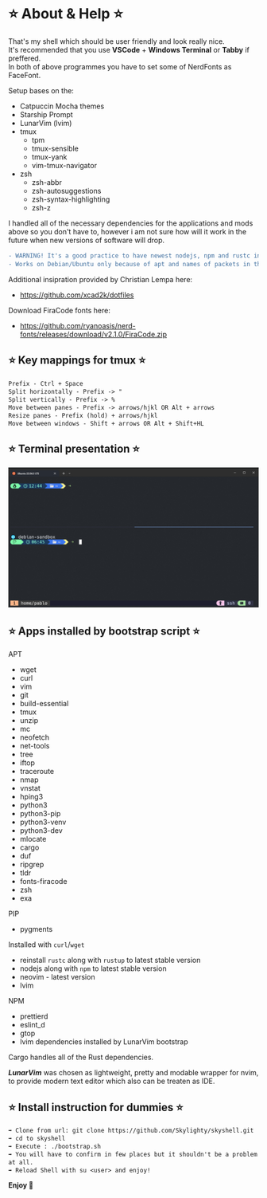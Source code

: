 # ⭐ About & Help ⭐

That's my shell which should be user friendly and look really nice.  
It's recommended that you use **VSCode** + **Windows Terminal** or **Tabby** if preffered.  
In both of above programmes you have to set some of NerdFonts as FaceFont.  

Setup bases on the:
* Catpuccin Mocha themes
* Starship Prompt
* LunarVim (lvim) 
* tmux
    * tpm
    * tmux-sensible
    * tmux-yank
    * vim-tmux-navigator
* zsh
    * zsh-abbr
    * zsh-autosuggestions
    * zsh-syntax-highlighting
    * zsh-z


I handled all of the necessary dependencies for the applications and mods above so you don't have to, however i am not sure how will it work in the future when new versions of software will drop.

```diff
- WARNING! It's a good practice to have newest nodejs, npm and rustc installed, because the dependencies are really picky here - look for the problems there at first.
- Works on Debian/Ubuntu only because of apt and names of packets in these OSes.
```

Additional insipration provided by Christian Lempa here:
- https://github.com/xcad2k/dotfiles

Download FiraCode fonts here:
- https://github.com/ryanoasis/nerd-fonts/releases/download/v2.1.0/FiraCode.zip

## ⭐ Key mappings for tmux ⭐
```tmux
Prefix - Ctrl + Space
Split horizontally - Prefix -> "
Split vertically - Prefix -> %
Move between panes - Prefix -> arrows/hjkl OR Alt + arrows
Resize panes - Prefix (hold) + arrows/hjkl
Move between windows - Shift + arrows OR Alt + Shift+HL
```

## ⭐ Terminal presentation ⭐
![screenshot](https://github.com/Skylighty/skyshell/blob/master/shell.png?raw=true)

## ⭐ Apps installed by bootstrap script ⭐
APT
* wget
* curl
* vim
* git
* build-essential
* tmux
* unzip
* mc
* neofetch
* net-tools
* tree
* iftop
* traceroute
* nmap
* vnstat
* hping3
* python3
* python3-pip
* python3-venv
* python3-dev
* mlocate
* cargo
* duf
* ripgrep
* tldr
* fonts-firacode
* zsh
* exa  

PIP
* pygments

Installed with `curl`/`wget` 
* reinstall `rustc` along with `rustup` to latest stable version
* nodejs along with `npm` to latest stable version
* neovim - latest version
* lvim

NPM
* prettierd
* eslint_d
* gtop
* lvim dependencies installed by LunarVim bootstrap

Cargo handles all of the Rust dependencies.

***LunarVim*** was chosen as lightweight, pretty and modable wrapper for nvim, to provide modern text editor which also can be treaten as IDE.

## ⭐ Install instruction for dummies ⭐ 
```
➡️ Clone from url: git clone https://github.com/Skylighty/skyshell.git
➡️ cd to skyshell  
➡️ Execute : ./bootstrap.sh
➡️ You will have to confirm in few places but it shouldn't be a problem at all.  
➡️ Reload Shell with su <user> and enjoy!  
```
**Enjoy 💋**